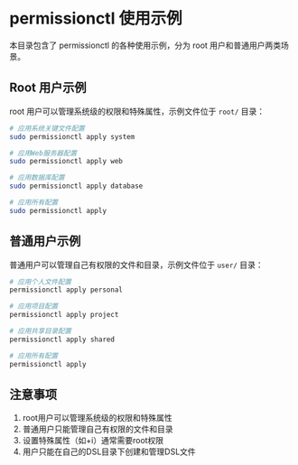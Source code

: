 # permissionctl 使用示例

本目录包含了 permissionctl 的各种使用示例，分为 root 用户和普通用户两类场景。

## Root 用户示例

root 用户可以管理系统级的权限和特殊属性，示例文件位于 `root/` 目录：

```bash
# 应用系统关键文件配置
sudo permissionctl apply system

# 应用Web服务器配置
sudo permissionctl apply web

# 应用数据库配置
sudo permissionctl apply database

# 应用所有配置
sudo permissionctl apply
```

## 普通用户示例

普通用户可以管理自己有权限的文件和目录，示例文件位于 `user/` 目录：

```bash
# 应用个人文件配置
permissionctl apply personal

# 应用项目配置
permissionctl apply project

# 应用共享目录配置
permissionctl apply shared

# 应用所有配置
permissionctl apply
```

## 注意事项

1. root用户可以管理系统级的权限和特殊属性
2. 普通用户只能管理自己有权限的文件和目录
3. 设置特殊属性（如+i）通常需要root权限
4. 用户只能在自己的DSL目录下创建和管理DSL文件 